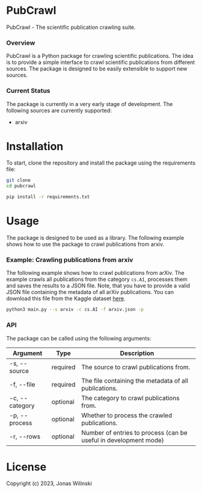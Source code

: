 # PubCrawl
PubCrawl - The scientific publication crawling suite.

### Overview
PubCrawl is a Python package for crawling scientific publications.
The idea is to provide a simple interface to crawl scientific publications from different sources. The package is designed to be easily extensible to support new sources.

### Current Status
The package is currently in a very early stage of development. The following sources are currently supported:
- arxiv

# Installation
To start, clone the repository and install the package using the requirements file:

```bash
git clone
cd pubcrawl

pip install -r requirements.txt
```

# Usage
The package is designed to be used as a library. The following example shows how to use the package to crawl publications from arxiv.

### Example: Crawling publications from arxiv
The following example shows how to crawl publications from arXiv. The example crawls all publications from the category `cs.AI`, processes them and saves the results to a JSON file. Note, that you have to provide a valid JSON file containing the metadata of all arXiv publications. You can download this file from the Kaggle dataset [here](https://www.kaggle.com/Cornell-University/arxiv).

```bash
python3 main.py --s arxiv -c cs.AI -f arxiv.json -p
```
### API
The package can be called using the following arguments:

| Argument | Type | Description |
| --- | --- | --- |
| -s, --source | required | The source to crawl publications from. |
| -f, --file | required | The file containing the metadata of all publications. |
| -c, --category | optional | The category to crawl publications from. |
| -p, --process | optional | Whether to process the crawled publications. |
| -r, --rows | optional | Number of entries to process (can be useful in development mode) |

# License
Copyright (c) 2023, Jonas Wilinski
